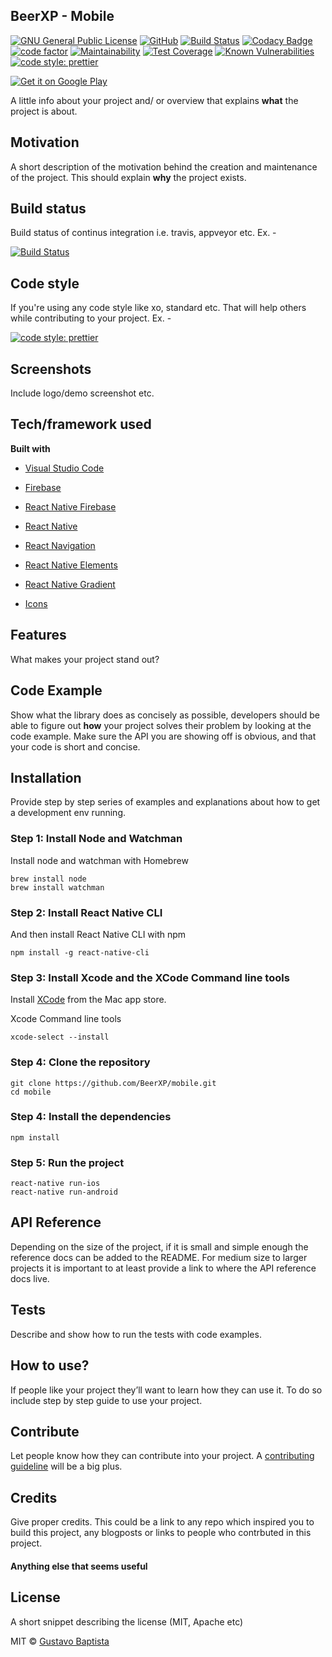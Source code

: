 ## BeerXP - Mobile

[![GNU General Public License](https://img.shields.io/badge/license-GPL%20v3-orange.svg?style=flat-square)](https://github.com/BeerXP/mobile/blob/master/LICENSE)
[![GitHub](https://img.shields.io/github/release/user/repository.svg?style=flat-square)](https://github.com/BeerXP/mobile/releases)
[![Build Status](https://travis-ci.com/BeerXP/mobile.svg?branch=master)](https://travis-ci.com/BeerXP/mobile)
[![Codacy Badge](https://api.codacy.com/project/badge/Grade/d74c426e21f44e74bbf0afaed84d253d)](https://www.codacy.com/app/BeerXP/mobile?utm_source=github.com&utm_medium=referral&utm_content=BeerXP/mobile&utm_campaign=Badge_Grade)
[![code factor](https://www.codefactor.io/repository/github/beerxp/mobile/badge?style=flat-square)](https://www.codefactor.io/repository/github/beerxp/mobile/badge?style=flat-square)
[![Maintainability](https://api.codeclimate.com/v1/badges/67f8d6dbe9f77d3a94e6/maintainability)](https://codeclimate.com/github/BeerXP/mobile/maintainability)
[![Test Coverage](https://api.codeclimate.com/v1/badges/67f8d6dbe9f77d3a94e6/test_coverage)](https://codeclimate.com/github/BeerXP/mobile/test_coverage)
[![Known Vulnerabilities](https://snyk.io/test/github/BeerXP/mobile/badge.svg)](https://snyk.io/test/github/BeerXP/mobile)
[![code style: prettier](https://img.shields.io/badge/code_style-prettier-ff69b4.svg?style=flat-square)](https://github.com/prettier/prettier)

<a href='https://play.google.com/store/apps/details?id=com.thebeerxp.android&pcampaignid=MKT-Other-global-all-co-prtnr-py-PartBadge-Mar2515-1'><img alt='Get it on Google Play' src='https://play.google.com/intl/en_us/badges/images/generic/en_badge_web_generic.png'/></a>

A little info about your project and/ or overview that explains **what** the project is about.

## Motivation

A short description of the motivation behind the creation and maintenance of the project. This should explain **why** the project exists.

## Build status

Build status of continus integration i.e. travis, appveyor etc. Ex. -

[![Build Status](https://travis-ci.com/BeerXP/mobile.svg?branch=master)](https://travis-ci.com/BeerXP/mobile)

## Code style

If you're using any code style like xo, standard etc. That will help others while contributing to your project. Ex. -

[![code style: prettier](https://img.shields.io/badge/code_style-prettier-ff69b4.svg?style=flat-square)](https://github.com/prettier/prettier)

## Screenshots

Include logo/demo screenshot etc.

## Tech/framework used

<b>Built with</b>

-   [Visual Studio Code](https://code.visualstudio.com/)

-   [Firebase](https://firebase.google.com/docs/)

-   [React Native Firebase](https://rnfirebase.io/)

-   [React Native](https://facebook.github.io/react-native/)

-   [React Navigation](https://reactnavigation.org/en/)

-   [React Native Elements](https://github.com/react-native-training/react-native-elements)

-   [React Native Gradient](https://github.com/react-native-community/react-native-linear-gradient)

-   [Icons](https://oblador.github.io/react-native-vector-icons/)

## Features

What makes your project stand out?

## Code Example

Show what the library does as concisely as possible, developers should be able to figure out **how** your project solves their problem by looking at the code example. Make sure the API you are showing off is obvious, and that your code is short and concise.

## Installation

Provide step by step series of examples and explanations about how to get a development env running.

### <b>Step 1: Install Node and Watchman</b>

Install node and watchman with Homebrew

```
brew install node
brew install watchman
```

### <b>Step 2: Install React Native CLI</b>

And then install React Native CLI with npm

```
npm install -g react-native-cli
```

### <b>Step 3: Install Xcode and the XCode Command line tools</b>

Install [XCode](https://itunes.apple.com/us/app/xcode/id497799835?mt=12) from the Mac app store.

Xcode Command line tools

```
xcode-select --install
```

### <b>Step 4: Clone the repository</b>

```
git clone https://github.com/BeerXP/mobile.git
cd mobile
```

### <b>Step 4: Install the dependencies</b>

```
npm install
```

### <b>Step 5: Run the project</b>

```
react-native run-ios
react-native run-android
```

## API Reference

Depending on the size of the project, if it is small and simple enough the reference docs can be added to the README. For medium size to larger projects it is important to at least provide a link to where the API reference docs live.

## Tests

Describe and show how to run the tests with code examples.

## How to use?

If people like your project they’ll want to learn how they can use it. To do so include step by step guide to use your project.

## Contribute

Let people know how they can contribute into your project. A [contributing guideline](https://github.com/zulip/zulip-electron/blob/master/CONTRIBUTING.md) will be a big plus.

## Credits

Give proper credits. This could be a link to any repo which inspired you to build this project, any blogposts or links to people who contrbuted in this project.

#### Anything else that seems useful

## License

A short snippet describing the license (MIT, Apache etc)

MIT © [Gustavo Baptista]()
